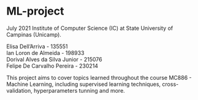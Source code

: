# ML-project

July 2021
Institute of Computer Science (IC) at State University of Campinas (Unicamp). 

Elisa Dell’Arriva             - 135551<br/>
Ian Loron de Almeida          - 198933<br/>
Dorival Alves da Silva Junior - 215076<br/>
Felipe De Carvalho Pereira    - 230214<br/>


This project aims to cover topics learned throughout the course MC886 - Machine Learning, including supervised learning techniques, cross-validation, hyperparameters tunning and  more.

